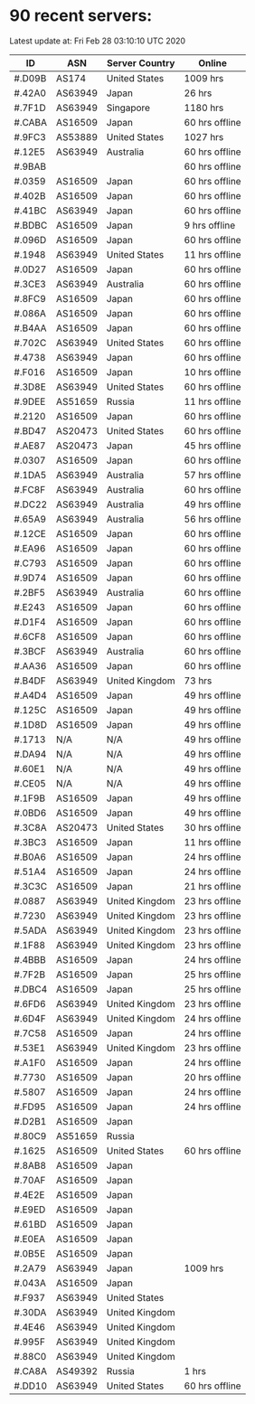 # 90 recent servers:

Latest update at: Fri Feb 28 03:10:10 UTC 2020

| ID | ASN | Server Country | Online |
| -- | --- | -------------- | ------ |
| #.D09B | AS174 | United States | 1009 hrs |
| #.42A0 | AS63949 | Japan | 26 hrs |
| #.7F1D | AS63949 | Singapore | 1180 hrs |
| #.CABA | AS16509 | Japan | 60 hrs offline |
| #.9FC3 | AS53889 | United States | 1027 hrs |
| #.12E5 | AS63949 | Australia | 60 hrs offline |
| #.9BAB |  |  | 60 hrs offline |
| #.0359 | AS16509 | Japan | 60 hrs offline |
| #.402B | AS16509 | Japan | 60 hrs offline |
| #.41BC | AS63949 | Japan | 60 hrs offline |
| #.BDBC | AS16509 | Japan | 9 hrs offline |
| #.096D | AS16509 | Japan | 60 hrs offline |
| #.1948 | AS63949 | United States | 11 hrs offline |
| #.0D27 | AS16509 | Japan | 60 hrs offline |
| #.3CE3 | AS63949 | Australia | 60 hrs offline |
| #.8FC9 | AS16509 | Japan | 60 hrs offline |
| #.086A | AS16509 | Japan | 60 hrs offline |
| #.B4AA | AS16509 | Japan | 60 hrs offline |
| #.702C | AS63949 | United States | 60 hrs offline |
| #.4738 | AS63949 | Japan | 60 hrs offline |
| #.F016 | AS16509 | Japan | 10 hrs offline |
| #.3D8E | AS63949 | United States | 60 hrs offline |
| #.9DEE | AS51659 | Russia | 11 hrs offline |
| #.2120 | AS16509 | Japan | 60 hrs offline |
| #.BD47 | AS20473 | United States | 60 hrs offline |
| #.AE87 | AS20473 | Japan | 45 hrs offline |
| #.0307 | AS16509 | Japan | 60 hrs offline |
| #.1DA5 | AS63949 | Australia | 57 hrs offline |
| #.FC8F | AS63949 | Australia | 60 hrs offline |
| #.DC22 | AS63949 | Australia | 49 hrs offline |
| #.65A9 | AS63949 | Australia | 56 hrs offline |
| #.12CE | AS16509 | Japan | 60 hrs offline |
| #.EA96 | AS16509 | Japan | 60 hrs offline |
| #.C793 | AS16509 | Japan | 60 hrs offline |
| #.9D74 | AS16509 | Japan | 60 hrs offline |
| #.2BF5 | AS63949 | Australia | 60 hrs offline |
| #.E243 | AS16509 | Japan | 60 hrs offline |
| #.D1F4 | AS16509 | Japan | 60 hrs offline |
| #.6CF8 | AS16509 | Japan | 60 hrs offline |
| #.3BCF | AS63949 | Australia | 60 hrs offline |
| #.AA36 | AS16509 | Japan | 60 hrs offline |
| #.B4DF | AS63949 | United Kingdom | 73 hrs |
| #.A4D4 | AS16509 | Japan | 49 hrs offline |
| #.125C | AS16509 | Japan | 49 hrs offline |
| #.1D8D | AS16509 | Japan | 49 hrs offline |
| #.1713 | N/A | N/A | 49 hrs offline |
| #.DA94 | N/A | N/A | 49 hrs offline |
| #.60E1 | N/A | N/A | 49 hrs offline |
| #.CE05 | N/A | N/A | 49 hrs offline |
| #.1F9B | AS16509 | Japan | 49 hrs offline |
| #.0BD6 | AS16509 | Japan | 49 hrs offline |
| #.3C8A | AS20473 | United States | 30 hrs offline |
| #.3BC3 | AS16509 | Japan | 11 hrs offline |
| #.B0A6 | AS16509 | Japan | 24 hrs offline |
| #.51A4 | AS16509 | Japan | 24 hrs offline |
| #.3C3C | AS16509 | Japan | 21 hrs offline |
| #.0887 | AS63949 | United Kingdom | 23 hrs offline |
| #.7230 | AS63949 | United Kingdom | 23 hrs offline |
| #.5ADA | AS63949 | United Kingdom | 23 hrs offline |
| #.1F88 | AS63949 | United Kingdom | 23 hrs offline |
| #.4BBB | AS16509 | Japan | 24 hrs offline |
| #.7F2B | AS16509 | Japan | 25 hrs offline |
| #.DBC4 | AS16509 | Japan | 25 hrs offline |
| #.6FD6 | AS63949 | United Kingdom | 23 hrs offline |
| #.6D4F | AS63949 | United Kingdom | 24 hrs offline |
| #.7C58 | AS16509 | Japan | 24 hrs offline |
| #.53E1 | AS63949 | United Kingdom | 23 hrs offline |
| #.A1F0 | AS16509 | Japan | 24 hrs offline |
| #.7730 | AS16509 | Japan | 20 hrs offline |
| #.5807 | AS16509 | Japan | 24 hrs offline |
| #.FD95 | AS16509 | Japan | 24 hrs offline |
| #.D2B1 | AS16509 | Japan | |
| #.80C9 | AS51659 | Russia | |
| #.1625 | AS16509 | United States | 60 hrs offline |
| #.8AB8 | AS16509 | Japan | |
| #.70AF | AS16509 | Japan | |
| #.4E2E | AS16509 | Japan | |
| #.E9ED | AS16509 | Japan | |
| #.61BD | AS16509 | Japan | |
| #.E0EA | AS16509 | Japan | |
| #.0B5E | AS16509 | Japan | |
| #.2A79 | AS63949 | Japan | 1009 hrs |
| #.043A | AS16509 | Japan | |
| #.F937 | AS63949 | United States | |
| #.30DA | AS63949 | United Kingdom | |
| #.4E46 | AS63949 | United Kingdom | |
| #.995F | AS63949 | United Kingdom | |
| #.88C0 | AS63949 | United Kingdom | |
| #.CA8A | AS49392 | Russia | 1 hrs |
| #.DD10 | AS63949 | United States | 60 hrs offline |

